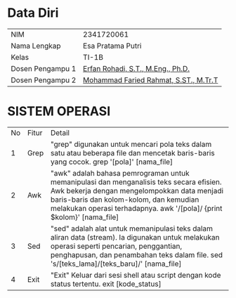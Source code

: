 # Data Diri

|  |  |
|--|--|
| NIM | 2341720061 |
| Nama Lengkap | Esa Pratama Putri |
| Kelas | TI-1B |
| Dosen Pengampu 1| [Erfan Rohadi, S.T., M.Eng., Ph.D.](https://github.com/mrhmt80) |
| Dosen Pengampu 2| [Mohammad Faried Rahmat, S.ST., M.Tr.T](https://github.com/mrhmt80) |

# SISTEM OPERASI
|  |  |  |
|--|--|--|
| No | Fitur | Detail |
| 1 | Grep | "grep" digunakan untuk mencari pola teks dalam satu atau beberapa file dan mencetak baris-baris yang cocok. grep '[pola]' [nama_file] |
| 2 | Awk | "awk" adalah bahasa pemrograman untuk memanipulasi dan menganalisis teks secara efisien. Awk bekerja dengan mengelompokkan data menjadi baris-baris dan kolom-kolom, dan kemudian melakukan operasi terhadapnya. awk '/[pola]/ {print $kolom}' [nama_file] |
| 3 | Sed | "sed" adalah alat untuk memanipulasi teks dalam aliran data (stream). Ia digunakan untuk melakukan operasi seperti pencarian, penggantian, penghapusan, dan penambahan teks dalam file. sed 's/[teks_lama]/[teks_baru]/' [nama_file] |
| 4 | Exit | "Exit" Keluar dari sesi shell atau script dengan kode status tertentu. exit [kode_status] |